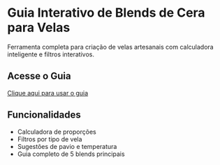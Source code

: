# Guia Interativo de Blends de Cera para Velas

Ferramenta completa para criação de velas artesanais com calculadora inteligente e filtros interativos.

## Acesse o Guia
[Clique aqui para usar o guia](https://lauramartins-arte.github.io/Blends-de-Cera-para-Velas)

## Funcionalidades
- Calculadora de proporções
- Filtros por tipo de vela
- Sugestões de pavio e temperatura
- Guia completo de 5 blends principais
